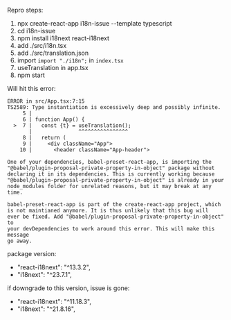 Repro steps:

1. npx create-react-app i18n-issue --template typescript
2. cd i18n-issue 
3. npm install i18next react-i18next
4. add ./src/i18n.tsx
5. add ./src/translation.json
6. import `import "./i18n";` in `index.tsx`
7. useTranslation in app.tsx
8. npm start


Will hit this error:

```
ERROR in src/App.tsx:7:15
TS2589: Type instantiation is excessively deep and possibly infinite.
     5 |
     6 | function App() {
  >  7 |   const {t} = useTranslation();
       |               ^^^^^^^^^^^^^^^^
     8 |   return (
     9 |     <div className="App">
    10 |       <header className="App-header">

One of your dependencies, babel-preset-react-app, is importing the
"@babel/plugin-proposal-private-property-in-object" package without
declaring it in its dependencies. This is currently working because
"@babel/plugin-proposal-private-property-in-object" is already in your
node_modules folder for unrelated reasons, but it may break at any time.

babel-preset-react-app is part of the create-react-app project, which
is not maintianed anymore. It is thus unlikely that this bug will
ever be fixed. Add "@babel/plugin-proposal-private-property-in-object" to
your devDependencies to work around this error. This will make this message
go away.
```

package version:
* "react-i18next": "^13.3.2",
* "i18next": "^23.7.1",

if downgrade to this version, issue is gone:
* "react-i18next": "^11.18.3",
* "i18next": "^21.8.16",